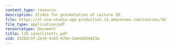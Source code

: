 ```yaml
---
content_type: resource
description: Slides for presentation of Lecture 20.
file: https://ol-ocw-studio-app-production.s3.amazonaws.com/courses/16-851-satellite-engineering-fall-2003/35282c5f2e394c6567be2a64dd3d423a_l20_satellitettc.pdf
file_type: application/pdf
resourcetype: Document
title: l20_satellitettc.pdf
uid: 35282c5f-2e39-4c65-67be-2a64dd3d423a
---
```

